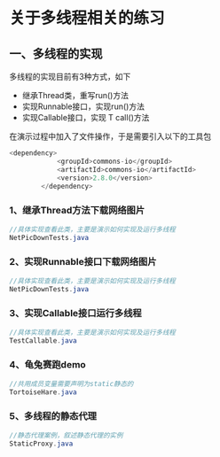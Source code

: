 # 关于多线程相关的练习

## 一、多线程的实现
多线程的实现目前有3种方式，如下
- 继承Thread类，重写run()方法
- 实现Runnable接口，实现run()方法
- 实现Callable<T>接口，实现 T call()方法

在演示过程中加入了文件操作，于是需要引入以下的工具包
```java
<dependency>
            <groupId>commons-io</groupId>
            <artifactId>commons-io</artifactId>
            <version>2.8.0</version>
        </dependency>
```

### 1、继承Thread方法下载网络图片
````java
//具体实现查看此类，主要是演示如何实现及运行多线程
NetPicDownTests.java
````

### 2、实现Runnable接口下载网络图片
````java
//具体实现查看此类，主要是演示如何实现及运行多线程
NetPicDownTests.java
````

### 3、实现Callable<T>接口运行多线程
````java
//具体实现查看此类，主要是演示如何实现及运行多线程
TestCallable.java
````

### 4、龟兔赛跑demo
```java
//共用成员变量需要声明为static静态的
TortoiseHare.java
```

### 5、多线程的静态代理
````java
//静态代理案例，叙述静态代理的实例
StaticProxy.java
````

